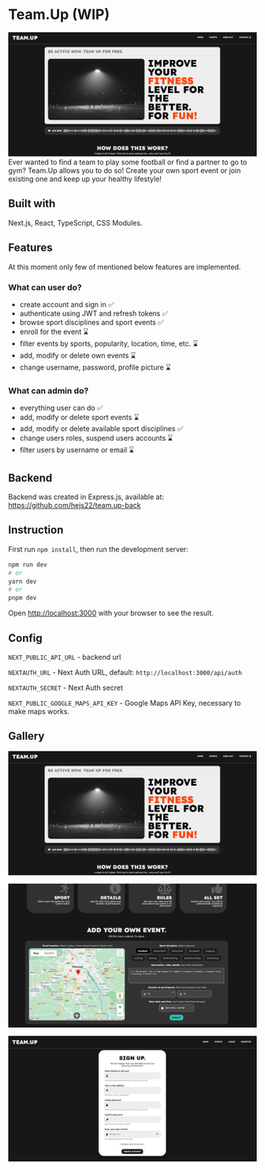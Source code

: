 # Team.Up (WIP)
![home_page.png](media/home_page.png)
Ever wanted to find a team to play some football or find a partner to go to gym? Team.Up allows you to do so! Create your own sport event or join existing one and keep up your healthy lifestyle!

## Built with
Next.js, React, TypeScript, CSS Modules.

## Features
At this moment only few of mentioned below features are implemented.

### What can user do?
- create account and sign in ✅
- authenticate using JWT and refresh tokens ✅
- browse sport disciplines and sport events ✅
- enroll for the event ⌛
- filter events by sports, popularity, location, time, etc. ⌛
- add, modify or delete own events ⌛
- change username, password, profile picture ⌛

### What can admin do?
- everything user can do ✅
- add, modify or delete sport events ⌛
- add, modify or delete available sport disciplines ✅
- change users roles, suspend users accounts ⌛
- filter users by username or email ⌛


## Backend
Backend was created in Express.js, available at: https://github.com/hejs22/team.up-back


## Instruction

First run `npm install`, then run the development server:

```bash
npm run dev
# or
yarn dev
# or
pnpm dev
```

Open [http://localhost:3000](http://localhost:3000) with your browser to see the result.

## Config
`NEXT_PUBLIC_API_URL` - backend url

`NEXTAUTH_URL` - Next Auth URL, default: `http://localhost:3000/api/auth`

`NEXTAUTH_SECRET` - Next Auth secret

`NEXT_PUBLIC_GOOGLE_MAPS_API_KEY` - Google Maps API Key, necessary to make maps works.


## Gallery

![home_page.png](media/home_page.png)

![add_event_form.png](media/add_event_form.png)

![sign_up_form.png](media/sign_up_form.png)

